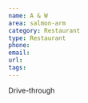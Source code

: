 ```yaml
---
name: A & W
area: salmon-arm
category: Restaurant
type: Restaurant
phone:
email:
url:
tags:
---
```


Drive-through
